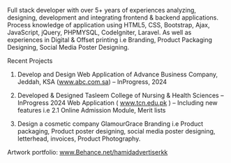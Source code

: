 Full stack developer with over 5+ years of experiences analyzing, designing, development and integrating 
frontend & backend applications. Process knowledge of application using HTML5, CSS, Bootstrap, Ajax, 
JavaScript, jQuery, PHPMYSQL, CodeIgniter, Laravel. As well as experiences in Digital & Offset printing i.e 
Branding, Product Packaging Designing, Social Media Poster Designing.


Recent Projects
1. Develop and Design Web Application of 
Advance Business Company, Jeddah, KSA (www.abc.com.sa) – InProgress, 2024

2. Developed & Designed Tasleem College of Nursing & Health Sciences – InProgress 2024
Web Application ( www.tcn.edu.pk ) – Including new features i.e
  2.1 Online Admission Module, Merit lists

3. Design a cosmetic company GlamourGrace Branding i.e
Product packaging, Product poster designing, social media poster designing, letterhead, invoices, 
Product Photography.

Artwork portfolio: www.Behance.net/hamidadvertiserkk

